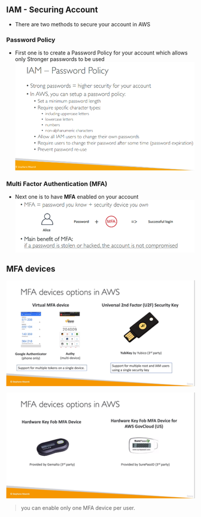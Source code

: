 ## IAM - Securing Account
* There are two methods to secure your account in AWS

### Password Policy
* First one is to create a Password Policy for your account which allows only Stronger passwords to be used
![](img/password-policy.png) 

### Multi Factor Authentication (MFA) 
* Next one is to have **MFA** enabled on your account
![](img/MFA.png)  

## MFA devices
![](img/mfa-device.png)       

![](img/mfa-dev2.png)  
> you can enable only one MFA device per user.